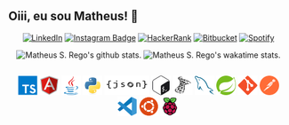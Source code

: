 ## Oiii, eu sou Matheus! 🔭

<div align="center">

[![LinkedIn](https://img.shields.io/badge/LinkedIn-0077B5?style=for-the-badge&logo=linkedin&logoColor=white)]()
[![Instagram Badge](https://img.shields.io/badge/Instagram-E4405F?style=for-the-badge&logo=instagram&logoColor=white)]()
[![HackerRank](https://img.shields.io/badge/-Hackerrank-2EC866?style=for-the-badge&logo=HackerRank&logoColor=white)]()
[![Bitbucket](https://img.shields.io/badge/Bitbucket-330F63?style=for-the-badge&logo=bitbucket&logoColor=white)]()
[![Spotify](https://img.shields.io/badge/Spotify-1ED760?&style=for-the-badge&logo=spotify&logoColor=black)]()

</div>

<div align="center">
    <img alt="Matheus S. Rego's github stats." height="165em" src="https://github-readme-stats.vercel.app/api?username=matheus-srego&theme=radical&show_icons=true"/>
    <img alt="Matheus S. Rego's wakatime stats." height="165em" src="https://github-readme-stats.vercel.app/api/top-langs/?username=matheus-srego&theme=dark&layout=compact"/>
</div>

## 

<div align="center">
    <img alt="TypeScript Icon"  width="35px" height="35px" src="./icons/typescript.svg">
    <img alt="AngularJS Icon"  width="35px" height="35px" src="./icons/angularjs.svg">
    <img alt="Java Icon"  width="35px" height="35px" src="./icons/java.svg">
    <img alt="Python Icon"  width="35px" height="35px" src="./icons/python.svg">
    <img alt="JSON Icon"  width="80px" height="35px" src="./icons/json.svg">
    <img alt="Bash Icon"  width="35px" height="35px" src="./icons/bash.svg">
    <img alt="SQL Server Icon"  width="35px" height="35px" src="./icons/microsoftsqlserver.svg">
    <img alt="MySQL Icon"  width="35px" height="35px" src="./icons/mysql.svg">
    <img alt="Spring Icon"  width="35px" height="35px" src="./icons/spring.svg">
    <img alt="Git Icon"  width="35px" height="35px" src="./icons/git.svg">
    <img alt="Postman Icon"  width="35px" height="35px" src="./icons/postman.svg">
    <img alt="VS Code Icon"  width="35px" height="35px" src="./icons/vscode.svg">
    <img alt="Ubuntu Icon"  width="35px" height="35px" src="./icons/ubuntu.svg">
    <img alt="Raspberry Pi Icon"  width="35px" height="35px" src="./icons/raspberrypi.svg">
</div>

<!--
**Math09/math09** is a ✨ _special_ ✨ repository because its `README.md` (this file) appears on your GitHub profile.
Here are some ideas to get you started:
- 🔭 I’m currently working on ...
- 🌱 I’m currently learning ...
- 👯 I’m looking to collaborate on ...
- 🤔 I’m looking for help with ...
- 💬 Ask me about ...
- 📫 How to reach me: ...
- 😄 Pronouns: ...
- ⚡ Fun fact: ...
-->
